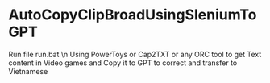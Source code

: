 # AutoCopyClipBroadUsingSleniumToGPT
 Run file run.bat \n
 Using PowerToys or Cap2TXT or any ORC tool to get Text content in Video games and Copy it to GPT to correct and transfer to Vietnamese
